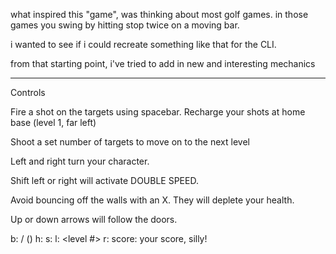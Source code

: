 what inspired this "game", was thinking about most golf games.
in those games you swing by hitting stop twice on a moving bar.

i wanted to see if i could recreate something like that for the CLI.

from that starting point, i've tried to add in new and interesting mechanics

---
Controls

Fire a shot on the targets using spacebar.
Recharge your shots at home base (level 1, far left)

Shoot a set number of targets to move on to the next level

Left and right turn your character.

Shift left or right will activate DOUBLE SPEED.

Avoid bouncing off the walls with an X.  They will deplete your health.

Up or down arrows will follow the doors.

b: <current floor>/<max floor> (<floor containing target>)
h: <health> s: <shots remaining> l: <level #> r: <remaining targets in this level>
score: your score, silly!